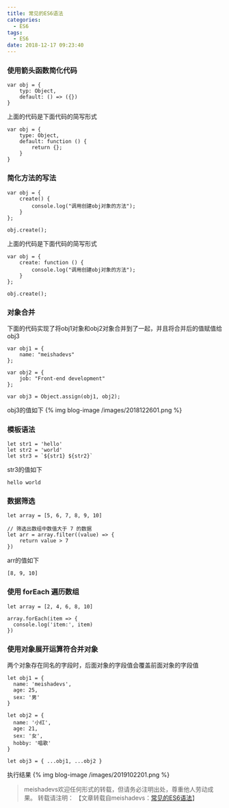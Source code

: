 ```yaml
---
title: 常见的ES6语法
categories:
  - ES6
tags:
  - ES6
date: 2018-12-17 09:23:40
---
```


<!--more-->

### 使用箭头函数简化代码

	var obj = {
		typ: Object,
		default: () => ({})
	}
	
上面的代码是下面代码的简写形式

	var obj = {
		type: Object,
		default: function () {
			return {};
		}
	}


### 简化方法的写法

	var obj = {
		create() {
			console.log("调用创建obj对象的方法");
		}
	};

	obj.create();

上面的代码是下面代码的简写形式

	var obj = {
		create: function () {
			console.log("调用创建obj对象的方法");
		}
	};

	obj.create();
	
### 对象合并

下面的代码实现了将obj1对象和obj2对象合并到了一起，并且将合并后的值赋值给obj3

	var obj1 = {
		name: "meishadevs"
	};

	var obj2 = {
		job: "Front-end development"
	};

	var obj3 = Object.assign(obj1, obj2);
	
obj3的值如下
{% img blog-image /images/2018122601.png %}

### 模板语法

	let str1 = 'hello'
    let str2 = 'world'
    let str3 = `${str1} ${str2}`
	
str3的值如下

	hello world
	
### 数据筛选

	let array = [5, 6, 7, 8, 9, 10]

	// 筛选出数组中数值大于 7 的数据
	let arr = array.filter((value) => {
		return value > 7
	})
	
arr的值如下

	[8, 9, 10]
	
### 使用 forEach 遍历数组

	let array = [2, 4, 6, 8, 10]

	array.forEach(item => {
	  console.log('item:', item)
	})
	
### 使用对象展开运算符合并对象

两个对象存在同名的字段时，后面对象的字段值会覆盖前面对象的字段值

	let obj1 = {
	  name: 'meishadevs',
	  age: 25,
	  sex: '男'
	}

	let obj2 = {
	  name: '小红',
	  age: 21,
	  sex: '女',
	  hobby: '唱歌'
	}

	let obj3 = { ...obj1, ...obj2 }

执行结果
{% img blog-image /images/2019102201.png %}



> meishadevs欢迎任何形式的转载，但请务必注明出处，尊重他人劳动成果。
转载请注明： 【文章转载自meishadevs：[常见的ES6语法](http://meishadevs.coding.me/blog/%E5%B8%B8%E8%A7%81%E7%9A%84ES6%E8%AF%AD%E6%B3%95/)】